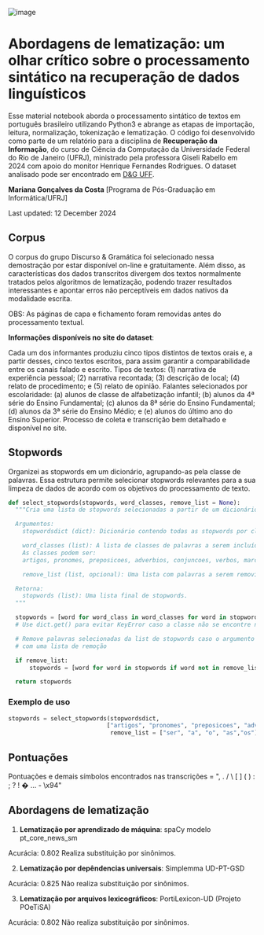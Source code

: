 ![image](https://github.com/user-attachments/assets/b6cc9fbe-ac53-44e2-a0ca-4831eca1bc4e)

# Abordagens de lematização: um olhar crítico sobre o processamento sintático na recuperação de dados linguísticos

Esse material notebook aborda o processamento sintático de textos em português brasileiro utilizando Python3 e abrange as etapas de importação, leitura, normalização, tokenização e lematização. O código foi desenvolvido como parte de um relatório para a disciplina de **Recuperação da Informação**, do curso de Ciência da Computação da Universidade Federal do Rio de Janeiro (UFRJ), ministrado pela professora Giseli Rabello em 2024 com apoio do monitor Henrique Fernandes Rodrigues. O dataset analisado pode ser encontrado em [D&G UFF](https://deg.uff.br/corpus-dg/).

**Mariana Gonçalves da Costa** [Programa de Pós-Graduação em Informática/UFRJ]

Last updated: 12 December 2024

## Corpus

O corpus do grupo Discurso & Gramática foi selecionado nessa demostração por estar disponível on-line e gratuitamente. Além disso, as características dos dados transcritos divergem dos textos normalmente tratados pelos algoritmos de lematização, podendo trazer resultados interessantes e apontar erros não perceptíveis em dados nativos da modalidade escrita.

OBS: As páginas de capa e fichamento foram removidas antes do processamento textual.

__Informações disponíveis no site do dataset__: 

Cada um dos informantes produziu cinco tipos distintos de textos orais e, a partir desses, cinco textos escritos, para assim garantir a comparabilidade entre os canais falado e escrito.
Tipos de textos: 
(1) narrativa de experiência pessoal; (2) narrativa recontada; (3) descrição de local; (4) relato de procedimento; e (5) relato de opinião.
Falantes selecionados por escolaridade:
(a) alunos de classe de alfabetização infantil; (b) alunos da 4ª série do Ensino Fundamental; (c) alunos da 8ª série do Ensino Fundamental; (d) alunos da 3ª série do Ensino Médio; e (e) alunos do último ano do Ensino Superior.
Processo de coleta e transcrição bem detalhado e disponível no site.


## Stopwords
Organizei as stopwords em um dicionário, agrupando-as pela classe de palavras.
Essa estrutura permite selecionar stopwords relevantes para a sua limpeza de dados de acordo com os objetivos do processamento de texto.

```Python
def select_stopwords(stopwords, word_classes, remove_list = None):
  """Cria uma lista de stopwords selecionadas a partir de um dicionário.

  Argumentos:
    stopwordsdict (dict): Dicionário contendo todas as stopwords por classe de palavras

    word_classes (list): A lista de classes de palavras a serem incluídas nas stopwords finais.
    As classes podem ser:
    artigos, pronomes, preposicoes, adverbios, conjuncoes, verbos, marcadores discursivos, números

    remove_list (list, opcional): Uma lista com palavras a serem removidas das stopwords

  Retorna:
    stopwords (list): Uma lista final de stopwords.
  """

  stopwords = [word for word_class in word_classes for word in stopwordsdict.get(word_class, [])]
  # Use dict.get() para evitar KeyError caso a classe não se encontre no dicionário

  # Remove palavras selecionadas da list de stopwords caso o argumento remove_list seja preenchido
  # com uma lista de remoção

  if remove_list:
      stopwords = [word for word in stopwords if word not in remove_list]

  return stopwords
```
### Exemplo de uso
```Python
stopwords = select_stopwords(stopwordsdict,
                            ["artigos", "pronomes", "preposicoes", "adverbios", "conjuncoes", "marcador", "numeros"],
                             remove_list = ["ser", "a", "o", "as","os"])
```
## Pontuações
Pontuações e demais símbolos encontrados nas transcrições = ", . / \ [ ] ( ) : ; ? ! � … - \x94"

## Abordagens de lematização

1.   **Lematização por aprendizado de máquina**: spaCy modelo pt_core_news_sm
   
Acurácia: 0.802
Realiza substituição por sinônimos.

2.   **Lematização por depêndencias universais**: Simplemma UD-PT-GSD

Acurácia: 0.825
Não realiza substituição por sinônimos.

3.   **Lematização por arquivos lexicográficos**: PortiLexicon-UD (Projeto POeTiSA)

Acurácia: 0.802
Não realiza substituição por sinônimos.

